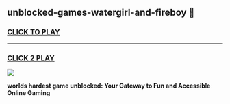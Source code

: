 
## unblocked-games-watergirl-and-fireboy 👋
<h3>
<a href="https://premium.freeplayer.one?title=unblocked-games-watergirl-and-fireboy&ref=14F">CLICK TO PLAY</a></h3>
<hr>

<h3>
<a href="https://premium.freeplayer.one?title=unblocked-games-watergirl-and-fireboy&ref=14F">CLICK 2 PLAY</a>
  
</h3>

<a href="https://premium.freeplayer.one?title=unblocked-games-watergirl-and-fireboy&ref=12F/"><img src="https://clearcache.store/games.png"></a>


**worlds hardest game unblocked: Your Gateway to Fun and Accessible Online Gaming**
